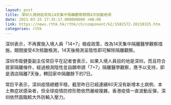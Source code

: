 ```yaml
---
layout: post
title: 深圳入境檢疫改為14天集中隔離觀察期間4次核酸檢測
date: 2021-03-25 17:35:17.000000000 +08:00
link: https://news.rthk.hk/rthk/ch/component/k2/1582572-20210325.htm
categories: rthk
---
```


深圳表示，不再實施入境人員「14+7」檢疫政策，改為14天集中隔離醫學觀察措施，期間接受4次核酸檢測，14天後檢測呈陰性即可解除隔離觀察。

深圳市衛健委副主任常巨平在記者會表示，如果入境人員目的地是深圳，而且符合居家隔離條件，經過檢測陰性並自願申請「7+7」隔離醫學觀察，應予以支持，即是酒店隔離7天後，轉回家中隔離餘下的7日。

常巨平表示，深圳疫情總體平穩，截至昨日已經連續60天沒有新增本土病例、本土無症狀感染者，但全球疫情防控形勢依然嚴峻複雜，香港疫情一直波動反彈，深圳依然面臨較大外防輸入壓力。
